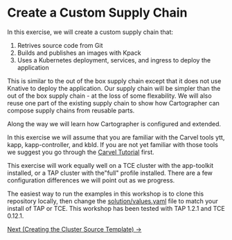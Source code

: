 # Create a Custom Supply Chain

In this exercise, we will create a custom supply chain that:

1. Retrives source code from Git
1. Builds and publishes an images with Kpack
1. Uses a Kubernetes deployment, services, and ingress to deploy the application

This is similar to the out of the box supply chain except that it does not use Knative to deploy the application.
Our supply chain will be simpler than the out of the box supply chain - at the loss of some flexability.
We will also reuse one part of the existing supply chain to show how Cartographer can compose supply
chains from reusable parts.

Along the way we will learn how Cartographer is configured and extended.

In this exercise we will assume that you are familiar with the Carvel tools ytt, kapp, kapp-controller, and kbld.
If you are not yet familiar with those tools we suggest you go through the
[Carvel Tutorial](../90-Carvel/README.md) first.

This exercise will work equally well on a TCE cluster with the app-toolkit installed, or a TAP cluster
with the"full" profile installed. There are a few configuration differences we will point out as we progress.

The easiest way to run the examples in this workshop is to clone this repository locally, then change the
[solution/values.yaml](./solution/values.yaml) file to match your install of TAP or TCE.
This workshop has been tested with TAP 1.2.1 and TCE 0.12.1.

[Next (Creating the Cluster Source Template) -&gt;](01-ClusterSourceTemplate.md)
